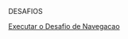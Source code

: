 DESAFIOS

 <a href="https://alexandrebsd.github.io/HTML-e-CSS/DESAFIOS MODULO 01 HTML+CSS/desafio Navegacao/amarela.html"> Executar o Desafio de Navegacao  </a>
